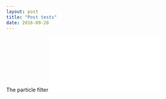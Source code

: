 ```yaml
---
layout: post
title: "Post tests"
date: 2016-09-28
---
```


The particle filter ![example](../pf.html)
